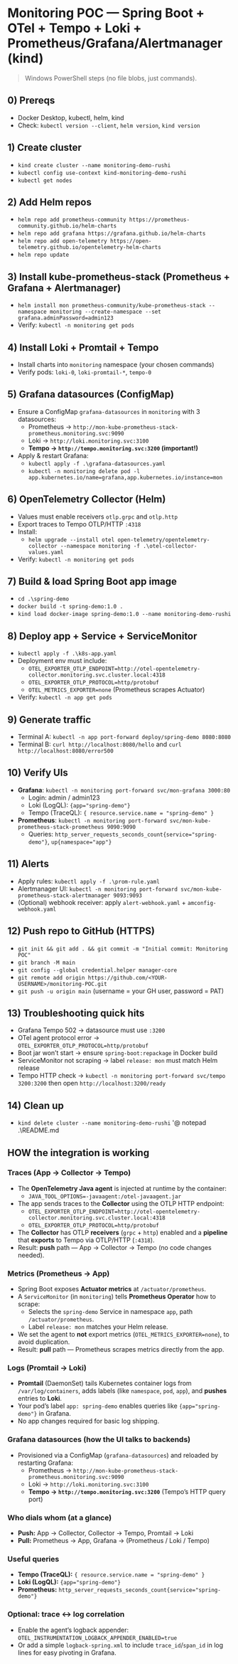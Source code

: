 
# Monitoring POC — Spring Boot + OTel + Tempo + Loki + Prometheus/Grafana/Alertmanager (kind)

> Windows PowerShell steps (no file blobs, just commands).

## 0) Prereqs
- Docker Desktop, kubectl, helm, kind
- Check: `kubectl version --client`, `helm version`, `kind version`

## 1) Create cluster
- `kind create cluster --name monitoring-demo-rushi`
- `kubectl config use-context kind-monitoring-demo-rushi`
- `kubectl get nodes`

## 2) Add Helm repos
- `helm repo add prometheus-community https://prometheus-community.github.io/helm-charts`
- `helm repo add grafana https://grafana.github.io/helm-charts`
- `helm repo add open-telemetry https://open-telemetry.github.io/opentelemetry-helm-charts`
- `helm repo update`

## 3) Install kube-prometheus-stack (Prometheus + Grafana + Alertmanager)
- `helm install mon prometheus-community/kube-prometheus-stack --namespace monitoring --create-namespace --set grafana.adminPassword=admin123`
- Verify: `kubectl -n monitoring get pods`

## 4) Install Loki + Promtail + Tempo
- Install charts into `monitoring` namespace (your chosen commands)
- Verify pods: `loki-0`, `loki-promtail-*`, `tempo-0`

## 5) Grafana datasources (ConfigMap)
- Ensure a ConfigMap `grafana-datasources` in `monitoring` with 3 datasources:
  - Prometheus → `http://mon-kube-prometheus-stack-prometheus.monitoring.svc:9090`
  - Loki → `http://loki.monitoring.svc:3100`
  - **Tempo → `http://tempo.monitoring.svc:3200` (important!)**
- Apply & restart Grafana:
  - `kubectl apply -f .\grafana-datasources.yaml`
  - `kubectl -n monitoring delete pod -l app.kubernetes.io/name=grafana,app.kubernetes.io/instance=mon`

## 6) OpenTelemetry Collector (Helm)
- Values must enable receivers `otlp.grpc` and `otlp.http`
- Export traces to Tempo OTLP/HTTP `:4318`
- Install:
  - `helm upgrade --install otel open-telemetry/opentelemetry-collector --namespace monitoring -f .\otel-collector-values.yaml`
- Verify: `kubectl -n monitoring get pods`

## 7) Build & load Spring Boot app image
- `cd .\spring-demo`
- `docker build -t spring-demo:1.0 .`
- `kind load docker-image spring-demo:1.0 --name monitoring-demo-rushi`

## 8) Deploy app + Service + ServiceMonitor
- `kubectl apply -f .\k8s-app.yaml`
- Deployment env must include:
  - `OTEL_EXPORTER_OTLP_ENDPOINT=http://otel-opentelemetry-collector.monitoring.svc.cluster.local:4318`
  - `OTEL_EXPORTER_OTLP_PROTOCOL=http/protobuf`
  - `OTEL_METRICS_EXPORTER=none` (Prometheus scrapes Actuator)
- Verify: `kubectl -n app get pods`

## 9) Generate traffic
- Terminal A: `kubectl -n app port-forward deploy/spring-demo 8080:8080`
- Terminal B: `curl http://localhost:8080/hello` and `curl http://localhost:8080/error500`

## 10) Verify UIs
- **Grafana**: `kubectl -n monitoring port-forward svc/mon-grafana 3000:80`
  - Login: admin / admin123
  - Loki (LogQL): `{app="spring-demo"}`
  - Tempo (TraceQL): `{ resource.service.name = "spring-demo" }`
- **Prometheus**: `kubectl -n monitoring port-forward svc/mon-kube-prometheus-stack-prometheus 9090:9090`
  - Queries: `http_server_requests_seconds_count{service="spring-demo"}`, `up{namespace="app"}`

## 11) Alerts
- Apply rules: `kubectl apply -f .\prom-rule.yaml`
- Alertmanager UI: `kubectl -n monitoring port-forward svc/mon-kube-prometheus-stack-alertmanager 9093:9093`
- (Optional) webhook receiver: apply `alert-webhook.yaml` + `amconfig-webhook.yaml`

## 12) Push repo to GitHub (HTTPS)
- `git init && git add . && git commit -m "Initial commit: Monitoring POC"`
- `git branch -M main`
- `git config --global credential.helper manager-core`
- `git remote add origin https://github.com/<YOUR-USERNAME>/monitoring-POC.git`
- `git push -u origin main` (username = your GH user, password = PAT)

## 13) Troubleshooting quick hits
- Grafana Tempo 502 → datasource must use `:3200`
- OTel agent protocol error → `OTEL_EXPORTER_OTLP_PROTOCOL=http/protobuf`
- Boot jar won’t start → ensure `spring-boot:repackage` in Docker build
- ServiceMonitor not scraping → label `release: mon` must match Helm release
- Tempo HTTP check → `kubectl -n monitoring port-forward svc/tempo 3200:3200` then open `http://localhost:3200/ready`

## 14) Clean up
- `kind delete cluster --name monitoring-demo-rushi`
'@
notepad .\README.md


## HOW the integration is working

### Traces (App → Collector → Tempo)
- The **OpenTelemetry Java agent** is injected at runtime by the container:
  - `JAVA_TOOL_OPTIONS=-javaagent:/otel-javaagent.jar`
- The app sends traces to the **Collector** using the OTLP HTTP endpoint:
  - `OTEL_EXPORTER_OTLP_ENDPOINT=http://otel-opentelemetry-collector.monitoring.svc.cluster.local:4318`
  - `OTEL_EXPORTER_OTLP_PROTOCOL=http/protobuf`
- The **Collector** has OTLP **receivers** (`grpc` + `http`) enabled and a **pipeline** that **exports** to Tempo via OTLP/HTTP (`:4318`).
- Result: **push** path — App → Collector → Tempo (no code changes needed).

### Metrics (Prometheus → App)
- Spring Boot exposes **Actuator metrics** at `/actuator/prometheus`.
- A `ServiceMonitor` (in `monitoring`) tells **Prometheus Operator** how to scrape:
  - Selects the `spring-demo` Service in namespace `app`, path `/actuator/prometheus`.
  - Label `release: mon` matches your Helm release.
- We set the agent to **not** export metrics (`OTEL_METRICS_EXPORTER=none`), to avoid duplication.
- Result: **pull** path — Prometheus scrapes metrics directly from the app.

### Logs (Promtail → Loki)
- **Promtail** (DaemonSet) tails Kubernetes container logs from `/var/log/containers`, adds labels (like `namespace`, `pod`, `app`), and **pushes** entries to **Loki**.
- Your pod’s label `app: spring-demo` enables queries like `{app="spring-demo"}` in Grafana.
- No app changes required for basic log shipping.

### Grafana datasources (how the UI talks to backends)
- Provisioned via a ConfigMap (`grafana-datasources`) and reloaded by restarting Grafana:
  - Prometheus → `http://mon-kube-prometheus-stack-prometheus.monitoring.svc:9090`
  - Loki → `http://loki.monitoring.svc:3100`
  - **Tempo → `http://tempo.monitoring.svc:3200`** (Tempo’s HTTP query port)

### Who dials whom (at a glance)
- **Push:** App → Collector, Collector → Tempo, Promtail → Loki
- **Pull:** Prometheus → App, Grafana → (Prometheus / Loki / Tempo)

### Useful queries
- **Tempo (TraceQL):** `{ resource.service.name = "spring-demo" }`
- **Loki (LogQL):** `{app="spring-demo"}`
- **Prometheus:** `http_server_requests_seconds_count{service="spring-demo"}`

### Optional: trace ↔ log correlation
- Enable the agent’s logback appender: `OTEL_INSTRUMENTATION_LOGBACK_APPENDER_ENABLED=true`
- Or add a simple `logback-spring.xml` to include `trace_id`/`span_id` in log lines for easy pivoting in Grafana.



